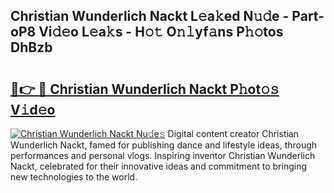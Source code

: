 ## Christian Wunderlich Nackt L𝚎a𝚔ed N𝚞𝚍e - Part-oP8 Vi𝚍𝚎o L𝚎a𝚔s - H𝚘𝚝 O𝚗𝚕yf𝚊ns P𝚑𝚘tos DhBzb

# <h2><a href="http://kf7u20f.oniu.top/?m=Christian+Wunderlich+Nackt">🔗👉 🔴 Christian Wunderlich Nackt P𝚑ot𝚘𝚜 V𝚒d𝚎o</a></h2>

[![Christian Wunderlich Nackt Nu𝚍e𝚜](https://i.imgur.com/0qMVB7G.gif)](http://kf7u20f.oniu.top/?m=Christian+Wunderlich+Nackt)
Digital content creator Christian Wunderlich Nackt, famed for publishing dance and lifestyle ideas, through performances and personal vlogs. Inspiring inventor Christian Wunderlich Nackt, celebrated for their innovative ideas and commitment to bringing new technologies to the world.  
